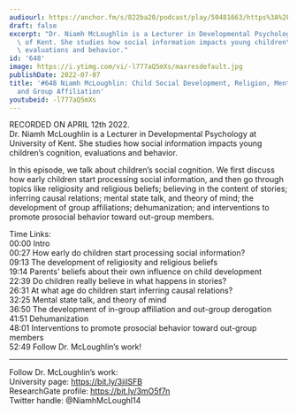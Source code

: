 ```yaml
---
audiourl: https://anchor.fm/s/822ba20/podcast/play/50481663/https%3A%2F%2Fd3ctxlq1ktw2nl.cloudfront.net%2Fstaging%2F2022-3-12%2F1b70b9d1-0167-e943-f834-b82b48a89f83.m4a
draft: false
excerpt: "Dr. Niamh McLoughlin is a Lecturer in Developmental Psychology at University\
  \ of Kent. She studies how social information impacts young children\u2019s cognition,\
  \ evaluations and behavior."
id: '648'
image: https://i.ytimg.com/vi/-l777aQ5mXs/maxresdefault.jpg
publishDate: 2022-07-07
title: '#648 Niamh McLoughlin: Child Social Development, Religion, Mental State Talk,
  and Group Affiliation'
youtubeid: -l777aQ5mXs
---
```

<div class="timelinks">

RECORDED ON APRIL 12th 2022.  
Dr. Niamh McLoughlin is a Lecturer in Developmental Psychology at University of Kent. She studies how social information impacts young children’s cognition, evaluations and behavior.

In this episode, we talk about children’s social cognition. We first discuss how early children start processing social information, and then go through topics like religiosity and religious beliefs; believing in the content of stories; inferring causal relations; mental state talk, and theory of mind; the development of group affiliations; dehumanization; and interventions to promote prosocial behavior toward out-group members.

Time Links:  
<time>00:00</time> Intro  
<time>00:27</time> How early do children start processing social information?  
<time>09:13</time> The development of religiosity and religious beliefs  
<time>19:14</time> Parents’ beliefs about their own influence on child development  
<time>22:39</time> Do children really believe in what happens in stories?  
<time>26:31</time> At what age do children start inferring causal relations?  
<time>32:25</time> Mental state talk, and theory of mind  
<time>36:50</time> The development of in-group affiliation and out-group derogation  
<time>41:51</time> Dehumanization  
<time>48:01</time> Interventions to promote prosocial behavior toward out-group members  
<time>52:49</time> Follow Dr. McLoughlin’s work!

---

Follow Dr. McLoughlin’s work:  
University page: https://bit.ly/3iilSFB  
ResearchGate profile: https://bit.ly/3mO5f7n  
Twitter handle: @NiamhMcLoughl14
</div>

